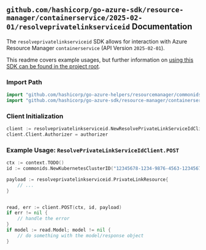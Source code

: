 
## `github.com/hashicorp/go-azure-sdk/resource-manager/containerservice/2025-02-01/resolveprivatelinkserviceid` Documentation

The `resolveprivatelinkserviceid` SDK allows for interaction with Azure Resource Manager `containerservice` (API Version `2025-02-01`).

This readme covers example usages, but further information on [using this SDK can be found in the project root](https://github.com/hashicorp/go-azure-sdk/tree/main/docs).

### Import Path

```go
import "github.com/hashicorp/go-azure-helpers/resourcemanager/commonids"
import "github.com/hashicorp/go-azure-sdk/resource-manager/containerservice/2025-02-01/resolveprivatelinkserviceid"
```


### Client Initialization

```go
client := resolveprivatelinkserviceid.NewResolvePrivateLinkServiceIdClientWithBaseURI("https://management.azure.com")
client.Client.Authorizer = authorizer
```


### Example Usage: `ResolvePrivateLinkServiceIdClient.POST`

```go
ctx := context.TODO()
id := commonids.NewKubernetesClusterID("12345678-1234-9876-4563-123456789012", "example-resource-group", "managedClusterName")

payload := resolveprivatelinkserviceid.PrivateLinkResource{
	// ...
}


read, err := client.POST(ctx, id, payload)
if err != nil {
	// handle the error
}
if model := read.Model; model != nil {
	// do something with the model/response object
}
```
